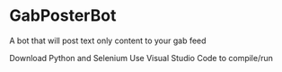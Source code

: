 # GabPosterBot
A bot that will post text only content to your gab feed

Download Python and Selenium 
Use Visual Studio Code to compile/run
